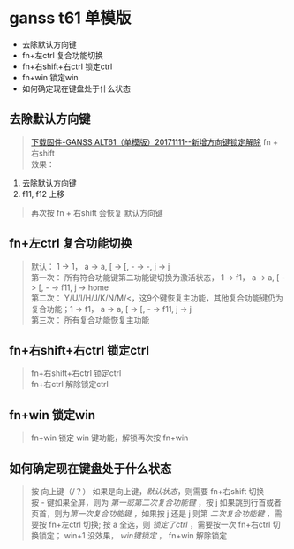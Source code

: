 # ganss t61 单模版

<!-- MarkdownTOC -->

- 去除默认方向键
- fn+左ctrl 复合功能切换
- fn+右shift+右ctrl 锁定ctrl
- fn+win 锁定win
- 如何确定现在键盘处于什么状态

<!-- /MarkdownTOC -->

## 去除默认方向键  
> [下载固件-GANSS ALT61（单模版）20171111--新增方向键锁定解除](http://www.ganss.cn/index.php?catid=15)
> fn + 右shift  
> 效果： 
1. 去除默认方向键
2. f11, f12 上移  
> 再次按 fn + 右shift 会恢复 默认方向键

## fn+左ctrl 复合功能切换  
> 默认： 1 -> 1， a -> a, [ -> [, - -> -, j -> j  
> 第一次： 所有符合功能键第二功能键切换为激活状态， 1 -> f1， a -> a, [ -> [, - -> f11, j -> home  
> 第二次： Y/U/I/H/J/K/N/M/<，这9个键恢复主功能，其他复合功能键仍为复合功能；1 -> f1， a -> a, [ -> [, - -> f11, j -> j  
> 第三次： 所有复合功能恢复主功能

## fn+右shift+右ctrl 锁定ctrl  
> fn+右shift+右ctrl 锁定ctrl  
> fn+右ctrl 解除锁定ctrl

## fn+win 锁定win  
> fn+win 锁定 win 键功能，解锁再次按 fn+win

## 如何确定现在键盘处于什么状态  
> 按 向上键（/？） 如果是向上键，*默认状态*，则需要 fn+右shift 切换  
> 按 - 键如果全屏，则为 *第一或第二次复合功能键* ，按 j 如果跳到行首或者页首，则为*第一次复合功能键* ，如果按 j 还是 j 则第 *二次复合功能键* ，需要按 fn+左ctrl 切换;
> 按 a 全选，则 *锁定了ctrl* ，需要按一次 fn+右ctrl 切换锁定；
> win+1 没效果， *win键锁定* ， fn+win 解除锁定
